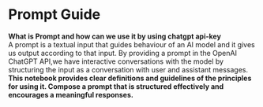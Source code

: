 # <strong> Prompt Guide </strong>
 <strong> What is Prompt and how can we use it by using chatgpt api-key </strong>
 <br>
 A prompt is a textual input that guides  behaviour of an AI model and it gives us output according to that input. By providing a prompt in the OpenAI ChatGPT API,we   have interactive conversations  with the model by structuring the input as a conversation with user and assistant messages.<br>
 <strong> This notebook provides clear definitions and guidelines of the principles for using it. Compose a prompt that is structured effectively and encourages a meaningful responses.
</strong><br>
